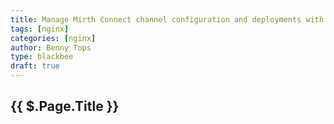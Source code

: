 ```yaml
---
title: Manage Mirth Connect channel configuration and deployments with GitOps
tags: [nginx]
categories: [nginx]
author: Benny Tops
type: blackbee
draft: true
---
```


<h2>{{ $.Page.Title }}</h2>


